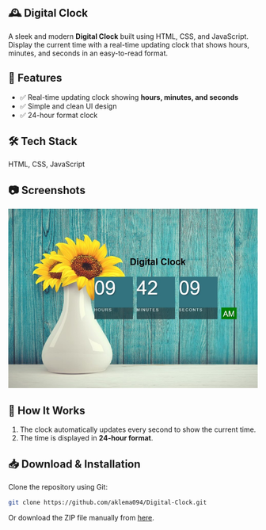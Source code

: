 ## 🕰️ Digital Clock  

A sleek and modern **Digital Clock** built using HTML, CSS, and JavaScript. Display the current time with a real-time updating clock that shows hours, minutes, and seconds in an easy-to-read format.  

## 🚀 Features  
- ✅ Real-time updating clock showing **hours, minutes, and seconds**  
- ✅ Simple and clean UI design  
- ✅ 24-hour format clock  

## 🛠 Tech Stack  
HTML, CSS, JavaScript  

## 📷 Screenshots  
![Digital Clock Screenshot](image/clock.jpg)  

## 📌 How It Works  
1. The clock automatically updates every second to show the current time.  
2. The time is displayed in **24-hour format**.  

## 📥 Download & Installation  
Clone the repository using Git:  
```bash
git clone https://github.com/aklema094/Digital-Clock.git
```  
Or download the ZIP file manually from [here](https://github.com/aklema094/Digital-Clock/archive/refs/heads/main.zip).  
